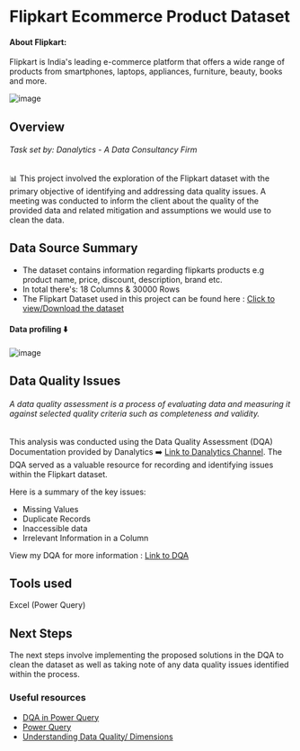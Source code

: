 # Flipkart Ecommerce Product Dataset

#### About Flipkart: 
Flipkart is India's leading e-commerce platform that offers a wide range of products from smartphones, laptops, appliances, furniture, beauty, books and more.

![image](https://github.com/TendaiPhikiso/Flipkart_EcommerceProduct_Dataset/assets/57633068/a0fddfb0-f426-4ccc-836e-c5fe9d5dc3fa)

## Overview 
###### Task set by: Danalytics - A Data Consultancy Firm
📊 This project involved the exploration of the Flipkart dataset with the primary objective of identifying and addressing data quality issues. A meeting was conducted to inform the client about the quality of the provided data and related mitigation and assumptions we would use to clean the data.

## Data Source Summary
- The dataset contains information regarding flipkarts products e.g product name, price, discount, description, brand etc.
- In total there's: 18 Columns & 30000 Rows
- The Flipkart Dataset used in this project can be found here : [Click to view/Download the dataset](https://github.com/TendaiPhikiso/Flipkart_EcommerceProduct_Dataset/blob/main/product_Dataset.xlsx)

####  Data profiling ⬇️

![image](https://github.com/TendaiPhikiso/Flipkart_EcommerceProduct_Dataset/assets/57633068/e1f900f8-7242-4e97-9344-35797972e49d)


## Data Quality Issues 
######  A data quality assessment is a process of evaluating data and measuring it against selected quality criteria such as completeness and validity.

This analysis was conducted using the Data Quality Assessment (DQA) Documentation provided by  Danalytics ➡️ [Link to Danalytics Channel](https://youtu.be/T0yspXF3onU). The DQA served as a valuable resource for recording and identifying issues within the Flipkart dataset. 

Here is a summary of the key issues:
- Missing Values
- Duplicate Records
- Inaccessible data
- Irrelevant Information in a Column

View my DQA for more information : [Link to DQA](https://github.com/TendaiPhikiso/Flipkart_EcommerceProduct_Dataset/blob/main/DQA_flipkart_products.xlsx)

## Tools used 
Excel (Power Query)

## Next Steps
The next steps involve implementing the proposed solutions in the DQA to clean the dataset as well as taking note of any data quality issues identified within the process.



### Useful resources 
- [DQA in Power Query](https://youtu.be/T0yspXF3onU?si=EfjXF8jKGa_zEaXV)
- [Power Query](https://youtu.be/PiFAa_jjaEI?si=XyqdKI8umkIfbJyO)
- [Understanding Data Quality/ Dimensions](https://www.ovaledge.com/blog/data-quality-metrics#:~:text=Assessing%20timeliness%20involves%20measuring%20how,last%20week%2C%20or%20from%202001)


